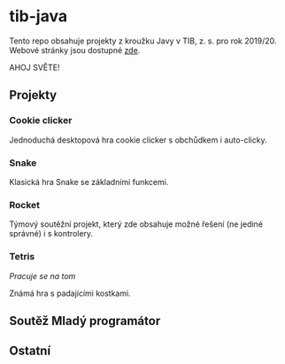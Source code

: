 # tib-java

Tento repo obsahuje projekty z kroužku Javy v TIB, z. s. pro rok 2019/20. Webové stránky jsou dostupné [zde](https://tib.cz/krouzky/trava/kategorie/27).

AHOJ SVĚTE!

## Projekty

### Cookie clicker

Jednoduchá desktopová hra cookie clicker s obchůdkem i auto-clicky.

### Snake

Klasická hra Snake se základními funkcemi.

### Rocket

Týmový soutěžní projekt, který zde obsahuje možné řešení (ne jediné správné) i s kontrolery.

### Tetris

*Pracuje se na tom*

Známá hra s padajícími kostkami.

## Soutěž Mladý programátor

## Ostatní
